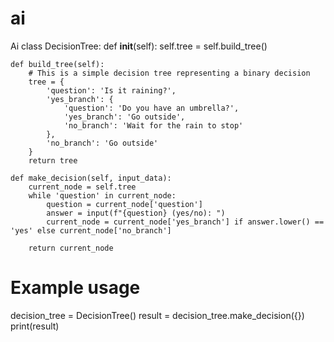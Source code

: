 # ai
Ai
class DecisionTree:
    def __init__(self):
        self.tree = self.build_tree()

    def build_tree(self):
        # This is a simple decision tree representing a binary decision
        tree = {
            'question': 'Is it raining?',
            'yes_branch': {
                'question': 'Do you have an umbrella?',
                'yes_branch': 'Go outside',
                'no_branch': 'Wait for the rain to stop'
            },
            'no_branch': 'Go outside'
        }
        return tree

    def make_decision(self, input_data):
        current_node = self.tree
        while 'question' in current_node:
            question = current_node['question']
            answer = input(f"{question} (yes/no): ")
            current_node = current_node['yes_branch'] if answer.lower() == 'yes' else current_node['no_branch']

        return current_node

# Example usage
decision_tree = DecisionTree()
result = decision_tree.make_decision({})
print(result)
